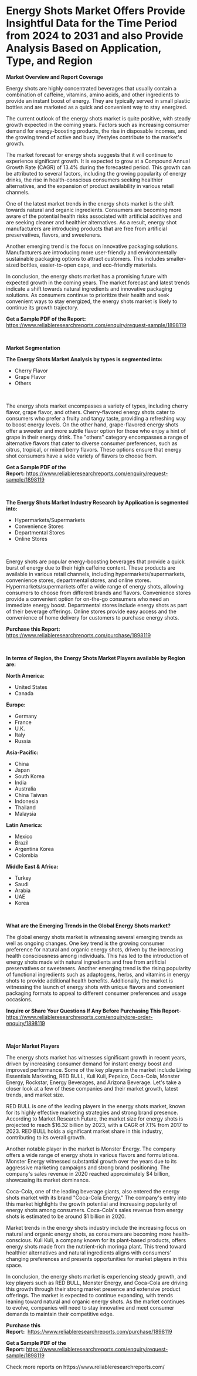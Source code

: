 <p><h1>Energy Shots Market Offers Provide Insightful Data for the Time Period from 2024 to 2031 and also Provide Analysis Based on Application, Type, and Region</h1></p><p><strong>Market Overview and Report Coverage</strong></p>
<p><p>Energy shots are highly concentrated beverages that usually contain a combination of caffeine, vitamins, amino acids, and other ingredients to provide an instant boost of energy. They are typically served in small plastic bottles and are marketed as a quick and convenient way to stay energized.</p><p>The current outlook of the energy shots market is quite positive, with steady growth expected in the coming years. Factors such as increasing consumer demand for energy-boosting products, the rise in disposable incomes, and the growing trend of active and busy lifestyles contribute to the market's growth.</p><p>The market forecast for energy shots suggests that it will continue to experience significant growth. It is expected to grow at a Compound Annual Growth Rate (CAGR) of 13.4% during the forecasted period. This growth can be attributed to several factors, including the growing popularity of energy drinks, the rise in health-conscious consumers seeking healthier alternatives, and the expansion of product availability in various retail channels.</p><p>One of the latest market trends in the energy shots market is the shift towards natural and organic ingredients. Consumers are becoming more aware of the potential health risks associated with artificial additives and are seeking cleaner and healthier alternatives. As a result, energy shot manufacturers are introducing products that are free from artificial preservatives, flavors, and sweeteners.</p><p>Another emerging trend is the focus on innovative packaging solutions. Manufacturers are introducing more user-friendly and environmentally sustainable packaging options to attract customers. This includes smaller-sized bottles, easier-to-open caps, and eco-friendly materials.</p><p>In conclusion, the energy shots market has a promising future with expected growth in the coming years. The market forecast and latest trends indicate a shift towards natural ingredients and innovative packaging solutions. As consumers continue to prioritize their health and seek convenient ways to stay energized, the energy shots market is likely to continue its growth trajectory.</p></p>
<p><strong>Get a Sample PDF of the Report:</strong> <a href="https://www.reliableresearchreports.com/enquiry/request-sample/1898119">https://www.reliableresearchreports.com/enquiry/request-sample/1898119</a></p>
<p>&nbsp;</p>
<p><strong>Market Segmentation</strong></p>
<p><strong>The Energy Shots Market Analysis by types is segmented into:</strong></p>
<p><ul><li>Cherry Flavor</li><li>Grape Flavor</li><li>Others</li></ul></p>
<p>&nbsp;</p>
<p><p>The energy shots market encompasses a variety of types, including cherry flavor, grape flavor, and others. Cherry-flavored energy shots cater to consumers who prefer a fruity and tangy taste, providing a refreshing way to boost energy levels. On the other hand, grape-flavored energy shots offer a sweeter and more subtle flavor option for those who enjoy a hint of grape in their energy drink. The "others" category encompasses a range of alternative flavors that cater to diverse consumer preferences, such as citrus, tropical, or mixed berry flavors. These options ensure that energy shot consumers have a wide variety of flavors to choose from.</p></p>
<p><strong>Get a Sample PDF of the Report:</strong>&nbsp;<a href="https://www.reliableresearchreports.com/enquiry/request-sample/1898119">https://www.reliableresearchreports.com/enquiry/request-sample/1898119</a></p>
<p>&nbsp;</p>
<p><strong>The Energy Shots Market Industry Research by Application is segmented into:</strong></p>
<p><ul><li>Hypermarkets/Supermarkets</li><li>Convenience Stores</li><li>Departmental Stores</li><li>Online Stores</li></ul></p>
<p>&nbsp;</p>
<p><p>Energy shots are popular energy-boosting beverages that provide a quick burst of energy due to their high caffeine content. These products are available in various retail channels, including hypermarkets/supermarkets, convenience stores, departmental stores, and online stores. Hypermarkets/supermarkets offer a wide range of energy shots, allowing consumers to choose from different brands and flavors. Convenience stores provide a convenient option for on-the-go consumers who need an immediate energy boost. Departmental stores include energy shots as part of their beverage offerings. Online stores provide easy access and the convenience of home delivery for customers to purchase energy shots.</p></p>
<p><strong>Purchase this Report:</strong>&nbsp; <a href="https://www.reliableresearchreports.com/purchase/1898119">https://www.reliableresearchreports.com/purchase/1898119</a></p>
<p>&nbsp;</p>
<p><strong>In terms of Region, the Energy Shots Market Players available by Region are:</strong></p>
<p>
    <p> <strong> North America: </strong>
        <ul>
            <li>United States</li>
            <li>Canada</li>
        </ul>
        </p> 
    <p> <strong> Europe: </strong>
        <ul>
            <li>Germany</li>
            <li>France</li>
            <li>U.K.</li>
            <li>Italy</li>
            <li>Russia</li>
        </ul>
        </p> 
    <p> <strong> Asia-Pacific: </strong>
        <ul>
            <li>China</li>
            <li>Japan</li>
            <li>South Korea</li>
            <li>India</li>
            <li>Australia</li>
            <li>China Taiwan</li>
            <li>Indonesia</li>
            <li>Thailand</li>
            <li>Malaysia</li>
        </ul>
        </p> 
    <p> <strong> Latin America: </strong>
        <ul>
            <li>Mexico</li>
            <li>Brazil</li>
            <li>Argentina Korea</li>
            <li>Colombia</li>
        </ul>
        </p> 
    <p> <strong> Middle East & Africa: </strong>
        <ul>
            <li>Turkey</li>
            <li>Saudi</li>
            <li>Arabia</li>
            <li>UAE</li>
            <li>Korea</li>
        </ul>
    </p>
    </p>
<p>&nbsp;</p>
<p><strong>What are the Emerging Trends in the Global Energy Shots market?</strong></p>
<p><p>The global energy shots market is witnessing several emerging trends as well as ongoing changes. One key trend is the growing consumer preference for natural and organic energy shots, driven by the increasing health consciousness among individuals. This has led to the introduction of energy shots made with natural ingredients and free from artificial preservatives or sweeteners. Another emerging trend is the rising popularity of functional ingredients such as adaptogens, herbs, and vitamins in energy shots to provide additional health benefits. Additionally, the market is witnessing the launch of energy shots with unique flavors and convenient packaging formats to appeal to different consumer preferences and usage occasions.</p></p>
<p><strong>Inquire or Share Your Questions If Any Before Purchasing This Report</strong>- <a href="https://www.reliableresearchreports.com/enquiry/pre-order-enquiry/1898119">https://www.reliableresearchreports.com/enquiry/pre-order-enquiry/1898119</a></p>
<p>&nbsp;</p>
<p><strong>Major Market Players</strong></p>
<p><p>The energy shots market has witnesses significant growth in recent years, driven by increasing consumer demand for instant energy boost and improved performance. Some of the key players in the market include Living Essentials Marketing, RED BULL, Kuli Kuli, Pepsico, Coca-Cola, Monster Energy, Rockstar, Energy Beverages, and Arizona Beverage. Let's take a closer look at a few of these companies and their market growth, latest trends, and market size.</p><p>RED BULL is one of the leading players in the energy shots market, known for its highly effective marketing strategies and strong brand presence. According to Market Research Future, the market size for energy shots is projected to reach $16.32 billion by 2023, with a CAGR of 7.1% from 2017 to 2023. RED BULL holds a significant market share in this industry, contributing to its overall growth.</p><p>Another notable player in the market is Monster Energy. The company offers a wide range of energy shots in various flavors and formulations. Monster Energy witnessed substantial growth over the years due to its aggressive marketing campaigns and strong brand positioning. The company's sales revenue in 2020 reached approximately $4 billion, showcasing its market dominance.</p><p>Coca-Cola, one of the leading beverage giants, also entered the energy shots market with its brand "Coca-Cola Energy." The company's entry into this market highlights the growth potential and increasing popularity of energy shots among consumers. Coca-Cola's sales revenue from energy shots is estimated to be around $1 billion in 2020.</p><p>Market trends in the energy shots industry include the increasing focus on natural and organic energy shots, as consumers are becoming more health-conscious. Kuli Kuli, a company known for its plant-based products, offers energy shots made from the nutrient-rich moringa plant. This trend toward healthier alternatives and natural ingredients aligns with consumers' changing preferences and presents opportunities for market players in this space.</p><p>In conclusion, the energy shots market is experiencing steady growth, and key players such as RED BULL, Monster Energy, and Coca-Cola are driving this growth through their strong market presence and extensive product offerings. The market is expected to continue expanding, with trends leaning toward natural and organic energy shots. As the market continues to evolve, companies will need to stay innovative and meet consumer demands to maintain their competitive edge.</p></p>
<p><strong>Purchase this Report:</strong>&nbsp;&nbsp;<a href="https://www.reliableresearchreports.com/purchase/1898119">https://www.reliableresearchreports.com/purchase/1898119</a></p>
<p></p>
<p><strong>Get a Sample PDF of the Report:</strong>&nbsp;<a href="https://www.reliableresearchreports.com/enquiry/request-sample/1898119">https://www.reliableresearchreports.com/enquiry/request-sample/1898119</a></p>
<p>Check more reports on https://www.reliableresearchreports.com/</p>